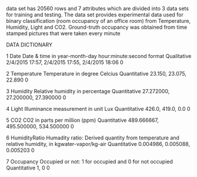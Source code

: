 data set has 20560 rows and 7 attributes which are divided into 3 data sets for training and testing.
The data set provides experimental data used for binary classification (room occupancy of an office room) from Temperature, Humidity, Light and CO2. 
Ground-truth occupancy was obtained from time stamped pictures that were taken every minute

DATA DICTIONARY

1
Date
Date & time in year-month-day hour:minute:second format
Qualitative
2/4/2015 17:57, 2/4/2015 17:55, 2/4/2015 18:06
0


2
Temperature
Temperature in degree Celcius
Quantitative
23.150, 23.075, 22.890
0


3
Humidity
Relative humidity in percentage
Quantitative
27.272000, 27.200000, 27.390000
0


4
Light
Illuminance measurement in unit Lux
Quantitative
426.0, 419.0, 0.0
0


5
CO2
CO2 in parts per million (ppm)
Quantitative
489.666667,   495.500000, 534.500000
0


6
HumidityRatio
Humadity ratio:  Derived quantity from temperature and   relative humidity, in kgwater-vapor/kg-air
Quantitative
0.004986, 0.005088, 0.005203
0


7
Occupancy
Occupied or not: 1 for occupied and 0 for not occupied
Quantitative
1, 0
0